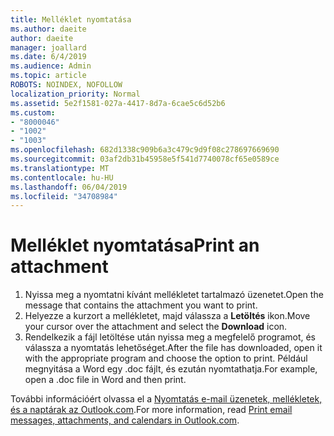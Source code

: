 ```yaml
---
title: Melléklet nyomtatása
ms.author: daeite
author: daeite
manager: joallard
ms.date: 6/4/2019
ms.audience: Admin
ms.topic: article
ROBOTS: NOINDEX, NOFOLLOW
localization_priority: Normal
ms.assetid: 5e2f1581-027a-4417-8d7a-6cae5c6d52b6
ms.custom:
- "8000046"
- "1002"
- "1003"
ms.openlocfilehash: 682d1338c909b6a3c479c9d9f08c278697669690
ms.sourcegitcommit: 03af2db31b45958e5f541d7740078cf65e0589ce
ms.translationtype: MT
ms.contentlocale: hu-HU
ms.lasthandoff: 06/04/2019
ms.locfileid: "34708984"
---
```

# <a name="print-an-attachment"></a><span data-ttu-id="bada7-102">Melléklet nyomtatása</span><span class="sxs-lookup"><span data-stu-id="bada7-102">Print an attachment</span></span>

1. <span data-ttu-id="bada7-103">Nyissa meg a nyomtatni kívánt mellékletet tartalmazó üzenetet.</span><span class="sxs-lookup"><span data-stu-id="bada7-103">Open the message that contains the attachment you want to print.</span></span>
2. <span data-ttu-id="bada7-104">Helyezze a kurzort a mellékletet, majd válassza a **Letöltés** ikon.</span><span class="sxs-lookup"><span data-stu-id="bada7-104">Move your cursor over the attachment and select the **Download** icon.</span></span>
3. <span data-ttu-id="bada7-105">Rendelkezik a fájl letöltése után nyissa meg a megfelelő programot, és válassza a nyomtatás lehetőséget.</span><span class="sxs-lookup"><span data-stu-id="bada7-105">After the file has downloaded, open it with the appropriate program and choose the option to print.</span></span> <span data-ttu-id="bada7-106">Például megnyitása a Word egy .doc fájlt, és ezután nyomtathatja.</span><span class="sxs-lookup"><span data-stu-id="bada7-106">For example, open a .doc file in Word and then print.</span></span>

<span data-ttu-id="bada7-107">További információért olvassa el a [Nyomtatás e-mail üzenetek, mellékletek, és a naptárak az Outlook.com](https://go.microsoft.com/fwlink/?linkid=2021110&amp;clcid=0x409).</span><span class="sxs-lookup"><span data-stu-id="bada7-107">For more information, read [Print email messages, attachments, and calendars in Outlook.com](https://go.microsoft.com/fwlink/?linkid=2021110&amp;clcid=0x409).</span></span>